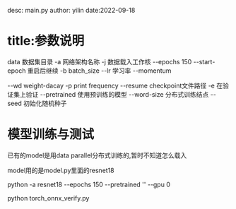 desc: main.py
author: yilin
date:2022-09-18

# title:参数说明

data 数据集目录
-a 网络架构名称
-j 数据载入工作核
--epochs 150
--start-epoch 重启后继续
-b batch_size
--lr 学习率
--momentum

--wd weight-dacay
-p print frequency
--resume checkpoint文件路径
-e 在验证集上验证
--pretrained 使用预训练的模型
--word-size 分布式训练结点
--seed 初始化随机种子


# 模型训练与测试

已有的model是用data parallel分布式训练的,暂时不知道怎么载入

model用的是model.py里面的resnet18

python -a resnet18 --epochs 150 --pretrained '' --gpu 0 

python torch_onnx_verify.py 


